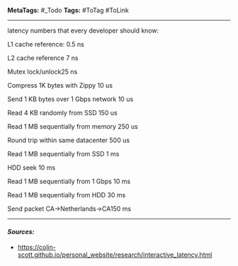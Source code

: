 **MetaTags:** #_Todo
**Tags:** #ToTag #ToLink 
- - -
latency numbers that every developer should know:

L1 cache reference: 0.5 ns

L2 cache reference 7 ns

Mutex lock/unlock25 ns

Compress 1K bytes with Zippy 10 us

Send 1 KB bytes over 1 Gbps network 10 us

Read 4 KB randomly from SSD 150 us

Read 1 MB sequentially from memory 250 us

Round trip within same datacenter 500 us

Read 1 MB sequentially from SSD 1 ms

HDD seek 10 ms

Read 1 MB sequentially from 1 Gbps 10 ms

Read 1 MB sequentially from HDD 30 ms

Send packet CA->Netherlands->CA150 ms

- - - 
#### ***Sources:***
- https://colin-scott.github.io/personal_website/research/interactive_latency.html